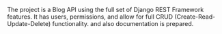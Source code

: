 The project is a Blog API using the full set of Django REST Framework features. It has users, permissions, and allow for full CRUD (Create-Read-Update-Delete) functionality.
and also documentation is prepared.
